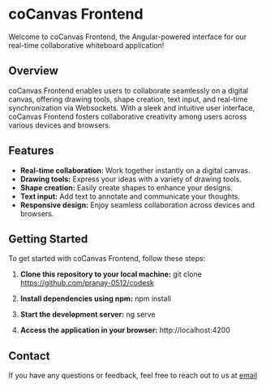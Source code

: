 # coCanvas Frontend

Welcome to coCanvas Frontend, the Angular-powered interface for our real-time collaborative whiteboard application!

## Overview

coCanvas Frontend enables users to collaborate seamlessly on a digital canvas, offering drawing tools, shape creation, text input, and real-time synchronization via Websockets. With a sleek and intuitive user interface, coCanvas Frontend fosters collaborative creativity among users across various devices and browsers.

## Features

- **Real-time collaboration:** Work together instantly on a digital canvas.
- **Drawing tools:** Express your ideas with a variety of drawing tools.
- **Shape creation:** Easily create shapes to enhance your designs.
- **Text input:** Add text to annotate and communicate your thoughts.
- **Responsive design:** Enjoy seamless collaboration across devices and browsers.

## Getting Started

To get started with coCanvas Frontend, follow these steps:

1. **Clone this repository to your local machine:**
git clone https://github.com/pranay-0512/codesk

2. **Install dependencies using npm:**
npm install

3. **Start the development server:**
ng serve

4. **Access the application in your browser:**
http://localhost:4200


## Contact

If you have any questions or feedback, feel free to reach out to us at [email](linkpranayv90@gmail.com)

